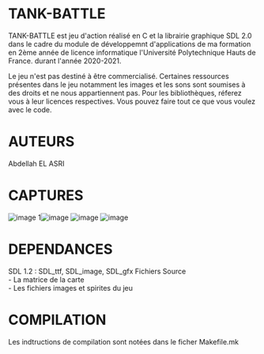# TANK-BATTLE
TANK-BATTLE est jeu d'action réalisé en C et la librairie graphique SDL 2.0 dans le cadre du module de développemnt d'applications de ma formation en 2ème année de licence informatique l'Université Polytechnique Hauts de France. durant l'année 2020-2021. 

Le jeu n'est pas destiné à être commercialisé. Certaines ressources présentes dans le jeu notamment les images et les sons sont soumises à des droits et ne nous appartiennent pas. Pour les bibliothèques, réferez vous à leur licences respectives. Vous pouvez faire tout ce que vous voulez avec le code.

# AUTEURS
Abdellah EL ASRI 

# CAPTURES
![image](https://user-images.githubusercontent.com/94783026/146688387-ffdac82b-69a1-490b-9c33-e9600151e6a5.png)
1![image](https://user-images.githubusercontent.com/94783026/146688420-3e4d2cea-ec71-448f-b37c-fe880c6c70d7.png)
![image](https://user-images.githubusercontent.com/94783026/146688438-ca75b53f-699f-472a-91c3-fa3bc662b570.png)
![image](https://user-images.githubusercontent.com/94783026/146688466-5006f92b-8e5d-40bb-a5ce-995c54a557d1.png)

# DEPENDANCES
  SDL 1.2 : SDL_ttf, SDL_image, SDL_gfx
  Fichiers Source <br>
    - La matrice de la carte <br>
    - Les fichiers images et spirites du jeu
    
# COMPILATION
  Les indtructions de compilation sont notées dans le ficher Makefile.mk






